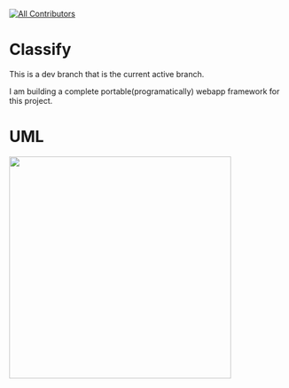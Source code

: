 [![All Contributors](https://img.shields.io/badge/all_contributors-1-orange.svg?style=flat-square)](#contributors) 
# Classify
This is a dev branch that is the current active branch.

I am building a complete portable(programatically) webapp framework for this project.

# UML

<img src="https://github.com/jacobsen9026/School-Accounts-Manager/blob/classify/.github/images/uml.png?raw=true" width=400/>



